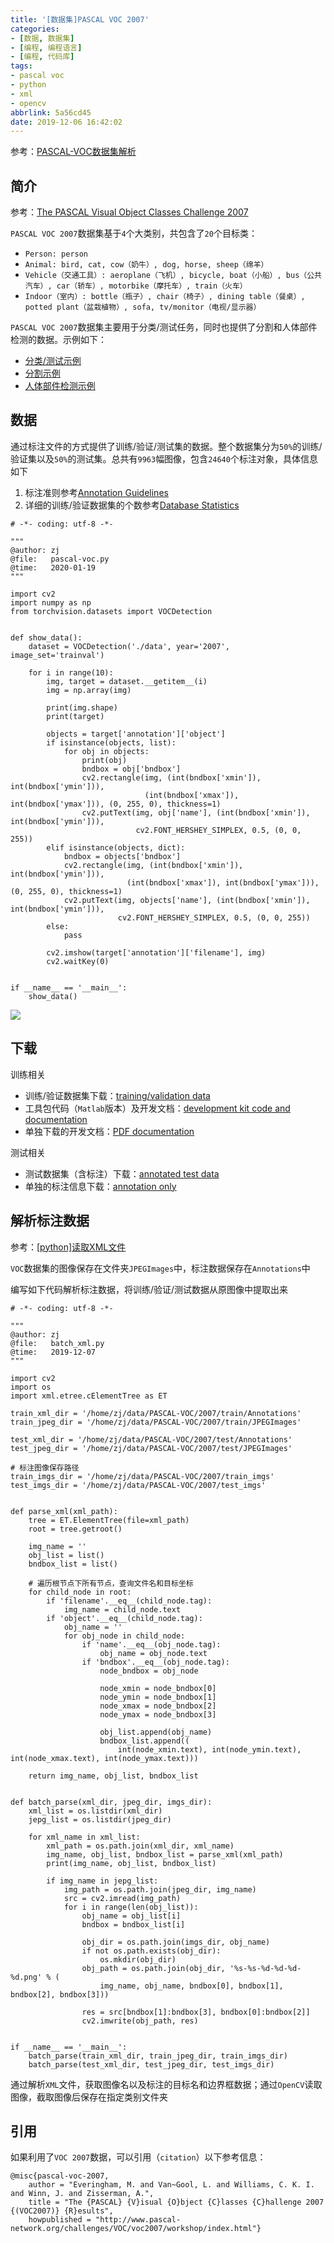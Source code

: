 ```yaml
---
title: '[数据集]PASCAL VOC 2007'
categories: 
- [数据, 数据集]
- [编程, 编程语言]
- [编程, 代码库]
tags: 
- pascal voc
- python
- xml
- opencv
abbrlink: 5a56cd45
date: 2019-12-06 16:42:02
---
```


参考：[PASCAL-VOC数据集解析](https://www.zhujian.tech/posts/28b6703d.html)

## 简介

参考：[The PASCAL Visual Object Classes Challenge 2007](http://host.robots.ox.ac.uk/pascal/VOC/voc2007/index.html)

`PASCAL VOC 2007`数据集基于`4`个大类别，共包含了`20`个目标类：

* `Person: person`
* `Animal: bird, cat, cow（奶牛）, dog, horse, sheep（绵羊）`
* `Vehicle（交通工具）: aeroplane（飞机）, bicycle, boat（小船）, bus（公共汽车）, car（轿车）, motorbike（摩托车）, train（火车）`
* `Indoor（室内）: bottle（瓶子）, chair（椅子）, dining table（餐桌）, potted plant（盆栽植物）, sofa, tv/monitor（电视/显示器）`

`PASCAL VOC 2007`数据集主要用于分类/测试任务，同时也提供了分割和人体部件检测的数据。示例如下：

* [分类/测试示例](http://host.robots.ox.ac.uk/pascal/VOC/voc2007/examples/index.html)
* [分割示例](http://host.robots.ox.ac.uk/pascal/VOC/voc2007/segexamples/index.html)
* [人体部件检测示例](http://host.robots.ox.ac.uk/pascal/VOC/voc2007/layoutexamples/index.html)

## 数据

通过标注文件的方式提供了训练/验证/测试集的数据。整个数据集分为`50%`的训练/验证集以及`50%`的测试集。总共有`9963`幅图像，包含`24640`个标注对象，具体信息如下

1. 标注准则参考[Annotation Guidelines](http://host.robots.ox.ac.uk/pascal/VOC/voc2007/guidelines.html)
2. 详细的训练/验证数据集的个数参考[Database Statistics](http://host.robots.ox.ac.uk/pascal/VOC/voc2007/dbstats.html)

```
# -*- coding: utf-8 -*-

"""
@author: zj
@file:   pascal-voc.py
@time:   2020-01-19
"""

import cv2
import numpy as np
from torchvision.datasets import VOCDetection


def show_data():
    dataset = VOCDetection('./data', year='2007', image_set='trainval')

    for i in range(10):
        img, target = dataset.__getitem__(i)
        img = np.array(img)

        print(img.shape)
        print(target)

        objects = target['annotation']['object']
        if isinstance(objects, list):
            for obj in objects:
                print(obj)
                bndbox = obj['bndbox']
                cv2.rectangle(img, (int(bndbox['xmin']), int(bndbox['ymin'])),
                              (int(bndbox['xmax']), int(bndbox['ymax'])), (0, 255, 0), thickness=1)
                cv2.putText(img, obj['name'], (int(bndbox['xmin']), int(bndbox['ymin'])),
                            cv2.FONT_HERSHEY_SIMPLEX, 0.5, (0, 0, 255))
        elif isinstance(objects, dict):
            bndbox = objects['bndbox']
            cv2.rectangle(img, (int(bndbox['xmin']), int(bndbox['ymin'])),
                          (int(bndbox['xmax']), int(bndbox['ymax'])), (0, 255, 0), thickness=1)
            cv2.putText(img, objects['name'], (int(bndbox['xmin']), int(bndbox['ymin'])),
                        cv2.FONT_HERSHEY_SIMPLEX, 0.5, (0, 0, 255))
        else:
            pass

        cv2.imshow(target['annotation']['filename'], img)
        cv2.waitKey(0)


if __name__ == '__main__':
    show_data()
```

![](/img-dataset/voc-2007/voc-samples.png)



## 下载

训练相关

* 训练/验证数据集下载：[training/validation data](http://host.robots.ox.ac.uk/pascal/VOC/voc2007/VOCtrainval_06-Nov-2007.tar)
* 工具包代码（`Matlab`版本）及开发文档：[development kit code and documentation](http://host.robots.ox.ac.uk/pascal/VOC/voc2007/VOCdevkit_08-Jun-2007.tar)
* 单独下载的开发文档：[PDF documentation](http://host.robots.ox.ac.uk/pascal/VOC/voc2007/devkit_doc_07-Jun-2007.pdf)

测试相关

* 测试数据集（含标注）下载：[annotated test data](http://host.robots.ox.ac.uk/pascal/VOC/voc2007/index.html)
* 单独的标注信息下载：[annotation only](http://host.robots.ox.ac.uk/pascal/VOC/voc2007/VOCtestnoimgs_06-Nov-2007.tar)

## 解析标注数据

参考：[[python]读取XML文件](https://zj-image-processing.readthedocs.io/zh_CN/latest/python/[python]%E8%AF%BB%E5%8F%96XML%E6%96%87%E4%BB%B6.html)

`VOC`数据集的图像保存在文件夹`JPEGImages`中，标注数据保存在`Annotations`中

编写如下代码解析标注数据，将训练/验证/测试数据从原图像中提取出来

```
# -*- coding: utf-8 -*-

"""
@author: zj
@file:   batch_xml.py
@time:   2019-12-07
"""

import cv2
import os
import xml.etree.cElementTree as ET

train_xml_dir = '/home/zj/data/PASCAL-VOC/2007/train/Annotations'
train_jpeg_dir = '/home/zj/data/PASCAL-VOC/2007/train/JPEGImages'

test_xml_dir = '/home/zj/data/PASCAL-VOC/2007/test/Annotations'
test_jpeg_dir = '/home/zj/data/PASCAL-VOC/2007/test/JPEGImages'

# 标注图像保存路径
train_imgs_dir = '/home/zj/data/PASCAL-VOC/2007/train_imgs'
test_imgs_dir = '/home/zj/data/PASCAL-VOC/2007/test_imgs'


def parse_xml(xml_path):
    tree = ET.ElementTree(file=xml_path)
    root = tree.getroot()

    img_name = ''
    obj_list = list()
    bndbox_list = list()

    # 遍历根节点下所有节点，查询文件名和目标坐标
    for child_node in root:
        if 'filename'.__eq__(child_node.tag):
            img_name = child_node.text
        if 'object'.__eq__(child_node.tag):
            obj_name = ''
            for obj_node in child_node:
                if 'name'.__eq__(obj_node.tag):
                    obj_name = obj_node.text
                if 'bndbox'.__eq__(obj_node.tag):
                    node_bndbox = obj_node

                    node_xmin = node_bndbox[0]
                    node_ymin = node_bndbox[1]
                    node_xmax = node_bndbox[2]
                    node_ymax = node_bndbox[3]

                    obj_list.append(obj_name)
                    bndbox_list.append((
                        int(node_xmin.text), int(node_ymin.text), int(node_xmax.text), int(node_ymax.text)))

    return img_name, obj_list, bndbox_list


def batch_parse(xml_dir, jpeg_dir, imgs_dir):
    xml_list = os.listdir(xml_dir)
    jepg_list = os.listdir(jpeg_dir)

    for xml_name in xml_list:
        xml_path = os.path.join(xml_dir, xml_name)
        img_name, obj_list, bndbox_list = parse_xml(xml_path)
        print(img_name, obj_list, bndbox_list)

        if img_name in jepg_list:
            img_path = os.path.join(jpeg_dir, img_name)
            src = cv2.imread(img_path)
            for i in range(len(obj_list)):
                obj_name = obj_list[i]
                bndbox = bndbox_list[i]

                obj_dir = os.path.join(imgs_dir, obj_name)
                if not os.path.exists(obj_dir):
                    os.mkdir(obj_dir)
                obj_path = os.path.join(obj_dir, '%s-%s-%d-%d-%d-%d.png' % (
                    img_name, obj_name, bndbox[0], bndbox[1], bndbox[2], bndbox[3]))

                res = src[bndbox[1]:bndbox[3], bndbox[0]:bndbox[2]]
                cv2.imwrite(obj_path, res)


if __name__ == '__main__':
    batch_parse(train_xml_dir, train_jpeg_dir, train_imgs_dir)
    batch_parse(test_xml_dir, test_jpeg_dir, test_imgs_dir)
```

通过解析`XML`文件，获取图像名以及标注的目标名和边界框数据；通过`OpenCV`读取图像，截取图像后保存在指定类别文件夹

## 引用

如果利用了`VOC 2007`数据，可以引用（`citation`）以下参考信息：

```
@misc{pascal-voc-2007,
	author = "Everingham, M. and Van~Gool, L. and Williams, C. K. I. and Winn, J. and Zisserman, A.",
	title = "The {PASCAL} {V}isual {O}bject {C}lasses {C}hallenge 2007 {(VOC2007)} {R}esults",
	howpublished = "http://www.pascal-network.org/challenges/VOC/voc2007/workshop/index.html"}	
```
